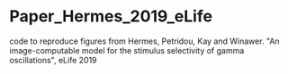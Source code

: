 # Paper_Hermes_2019_eLife
code to reproduce figures from Hermes, Petridou, Kay and Winawer. "An image-computable model for the stimulus selectivity of gamma oscillations", eLife 2019
